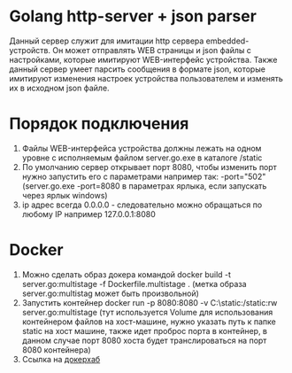 # Golang http-server + json parser
Данный сервер служит для имитации http сервера embedded-устройств. Он может отправлять WEB страницы и json файлы с настройками, которые имитируют WEB-интерфейс устройства. Также данный сервер умеет парсить сообщения в формате json, которые имитируют изменения настроек устройства пользователем и изменять их в исходном json файле.

Порядок подключения
===================
1. Файлы WEB-интерфейса устройства должны лежать на одном уровне с исполняемым файлом server.go.exe в каталоге /static
2. По умолчанию сервер открывает порт 8080, чтобы изменить порт нужно запустить его с параметрами например так: -port="502" (server.go.exe -port=8080 в параметрах ярлыка, если запускать через ярлык windows)
3. ip адрес всегда 0.0.0.0 - следовательно можно обращаться по любому IP например 127.0.0.1:8080

Docker
===================
1. Можно сделать образ докера командой docker build -t server.go:multistage -f Dockerfile.multistage . (метка образа server.go:multistag может быть произвольной)
2. Запустить контейнер docker run -p 8080:8080 -v C:\static:/static:rw server.go:multistage (тут используется Volume для использования контейнером файлов на хост-машине,
нужно указать путь к папке static на хост машине, также идет проброс порта в контейнер, в данном случае порт 8080 хоста будет транслироваться на порт 8080 контейнера)
3. Ссылка на [докерхаб](https://hub.docker.com/repository/docker/xetzerdocker/server_go_docker/general)